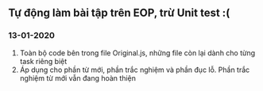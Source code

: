 ## Tự động làm bài tập trên EOP, trừ Unit test :(

### 13-01-2020
1. Toàn bộ code bên trong file Original.js, những file còn lại dành cho từng task riêng biệt
2. Áp dụng cho phần từ mới, phần trắc nghiệm và phần đục lỗ.
   Phần trắc nghiệm từ mới vẫn đang hoàn thiện
